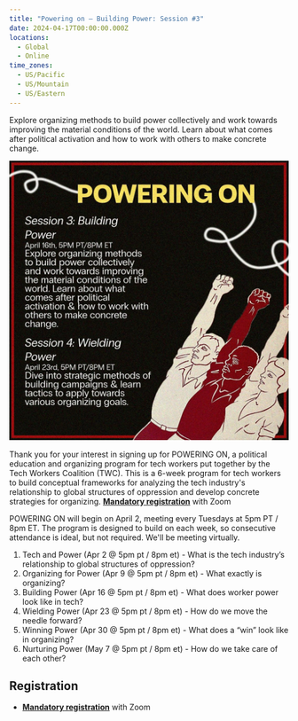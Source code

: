 ```yaml
---
title: "Powering on – Building Power: Session #3"
date: 2024-04-17T00:00:00.000Z
locations:
  - Global
  - Online
time_zones:
  - US/Pacific
  - US/Mountain
  - US/Eastern
---
```

Explore organizing methods to build power collectively and work towards improving the material conditions of the world. Learn about what comes after political activation and how to work with others to make concrete change.

![](/assets/img/powering_on_3_4.jpeg)

Thank you for your interest in signing up for POWERING ON, a political education and organizing program for tech workers put together by the Tech Workers Coalition (TWC). This is a 6-week program for tech workers to build conceptual frameworks for analyzing the tech industry's relationship to global structures of oppression and develop concrete strategies for organizing. **[Mandatory registration](https://us02web.zoom.us/meeting/register/tZIpceugqjsrGNK_WDj4N7xDRvgzwSu0aCsM#/registration)** with Zoom

POWERING ON will begin on April 2, meeting every Tuesdays at 5pm PT / 8pm ET. The program is designed to build on each week, so consecutive attendance is ideal, but not required. We'll be meeting virtually.

1. Tech and Power (Apr 2 @ 5pm pt / 8pm et) - What is the tech industry’s relationship to global structures of oppression? 
2. Organizing for Power (Apr 9 @ 5pm pt / 8pm et) - What exactly is organizing? 
3. Building Power (Apr 16 @ 5pm pt / 8pm et) - What does worker power look like in tech?     
4. Wielding Power (Apr 23 @ 5pm pt / 8pm et) -  How do we move the needle forward?     
5. Winning Power (Apr 30 @ 5pm pt / 8pm et) - What does a “win” look like in organizing?    
6. Nurturing Power (May 7 @ 5pm pt / 8pm et) - How do we take care of each other?

## Registration

* **[Mandatory registration](https://us02web.zoom.us/meeting/register/tZIpceugqjsrGNK_WDj4N7xDRvgzwSu0aCsM#/registration)** with Zoom
